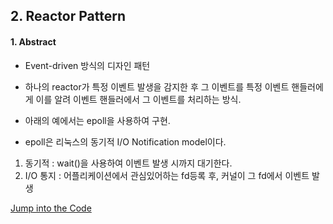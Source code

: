 ## 2. Reactor Pattern  


#### 1. Abstract  

* Event-driven 방식의 디자인 패턴  
* 하나의 reactor가 특정 이벤트 발생을 감지한 후 그 이벤트를 특정 이벤트 핸들러에게 이를 알려 이벤트 핸들러에서 그 이벤트를 처리하는 방식.  

* 아래의 예에서는 epoll을 사용하여 구현.
* epoll은 리눅스의 동기적 I/O Notification model이다.  
 1) 동기적 : wait()을 사용하여 이벤트 발생 시까지 대기한다.  
 2) I/O 통지 : 어플리케이션에서 관심있어하는 fd등록 후, 커널이 그 fd에서 이벤트 발생 

[Jump into the Code](/contents/DP/reactor.cpp)
